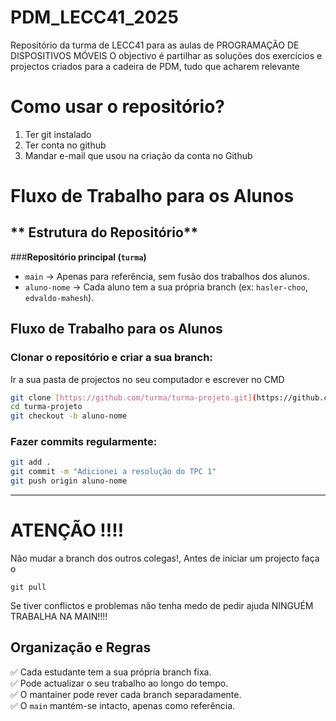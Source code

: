 # PDM_LECC41_2025
Repositório da turma de LECC41 para as aulas de PROGRAMAÇÃO DE DISPOSITIVOS  MÓVEIS
O objectivo é partilhar as soluções dos exercícios e projectos criados para a cadeira de PDM, tudo que acharem relevante

# Como usar o repositório?
1. Ter git instalado
2. Ter conta no github
3. Mandar e-mail que usou na criação da conta no Github


# Fluxo de Trabalho para os Alunos

## ** Estrutura do Repositório**  
###**Repositório principal (`turma`)**  
- `main` → Apenas para referência, sem fusão dos trabalhos dos alunos.  
- `aluno-nome` → Cada aluno tem a sua própria branch (ex: `hasler-choo`, `edvaldo-mahesh`).  


## **Fluxo de Trabalho para os Alunos**  
### **Clonar o repositório e criar a sua branch:**  
Ir a sua pasta de projectos no seu computador e escrever no CMD
   ```bash
   git clone [https://github.com/turma/turma-projeto.git](https://github.com/Mauroreis100/PDM_LECC41_2025.git)
   cd turma-projeto
   git checkout -b aluno-nome
   ```

### **Fazer commits regularmente:**  
   ```bash
   git add .
   git commit -m "Adicionei a resolução do TPC 1"
   git push origin aluno-nome
   ```

---

# ATENÇÃO ‼‼
Não mudar a branch dos outros colegas!,
Antes de iniciar um projecto faça o 
```
git pull
```
Se tiver conflictos e problemas não tenha medo de pedir ajuda
NINGUÉM TRABALHA NA MAIN!!!!




## **Organização e Regras**  
✅ Cada estudante tem a sua própria branch fixa.  
✅ Pode actualizar o seu trabalho ao longo do tempo.  
✅ O mantainer pode rever cada branch separadamente.  
✅ O `main` mantém-se intacto, apenas como referência.  

